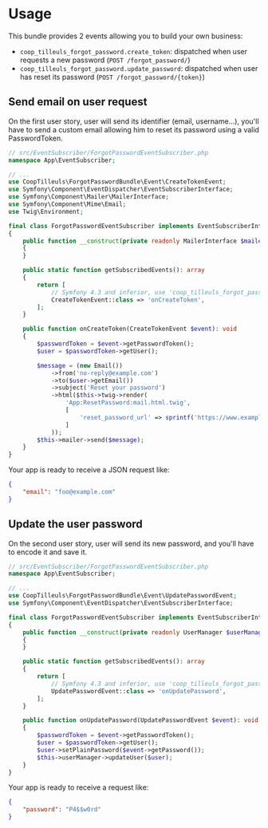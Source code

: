 # Usage

This bundle provides 2 events allowing you to build your own business:

- `coop_tilleuls_forgot_password.create_token`: dispatched when user requests a new password (`POST /forgot_password/`)
- `coop_tilleuls_forgot_password.update_password`: dispatched when user has reset its
  password (`POST /forgot_password/{token}`)

## Send email on user request

On the first user story, user will send its identifier (email, username...), you'll have to send a custom email
allowing him to reset its password using a valid PasswordToken.

```php
// src/EventSubscriber/ForgotPasswordEventSubscriber.php
namespace App\EventSubscriber;

// ...
use CoopTilleuls\ForgotPasswordBundle\Event\CreateTokenEvent;
use Symfony\Component\EventDispatcher\EventSubscriberInterface;
use Symfony\Component\Mailer\MailerInterface;
use Symfony\Component\Mime\Email;
use Twig\Environment;

final class ForgotPasswordEventSubscriber implements EventSubscriberInterface
{
    public function __construct(private readonly MailerInterface $mailer, private readonly Environment $twig)
    {
    }

    public static function getSubscribedEvents(): array
    {
        return [
            // Symfony 4.3 and inferior, use 'coop_tilleuls_forgot_password.create_token' event name
            CreateTokenEvent::class => 'onCreateToken',
        ];
    }

    public function onCreateToken(CreateTokenEvent $event): void
    {
        $passwordToken = $event->getPasswordToken();
        $user = $passwordToken->getUser();

        $message = (new Email())
            ->from('no-reply@example.com')
            ->to($user->getEmail())
            ->subject('Reset your password')
            ->html($this->twig->render(
                'App:ResetPassword:mail.html.twig',
                [
                    'reset_password_url' => sprintf('https://www.example.com/forgot-password/%s', $passwordToken->getToken()),
                ]
            ));
        $this->mailer->send($message);
    }
}
```

Your app is ready to receive a JSON request like:

```json
{
    "email": "foo@example.com"
}
```

## Update the user password

On the second user story, user will send its new password, and you'll have to encode it and save it.

```php
// src/EventSubscriber/ForgotPasswordEventSubscriber.php
namespace App\EventSubscriber;

// ...
use CoopTilleuls\ForgotPasswordBundle\Event\UpdatePasswordEvent;
use Symfony\Component\EventDispatcher\EventSubscriberInterface;

final class ForgotPasswordEventSubscriber implements EventSubscriberInterface
{
    public function __construct(private readonly UserManager $userManager)
    {
    }

    public static function getSubscribedEvents(): array
    {
        return [
            // Symfony 4.3 and inferior, use 'coop_tilleuls_forgot_password.update_password' event name
            UpdatePasswordEvent::class => 'onUpdatePassword',
        ];
    }

    public function onUpdatePassword(UpdatePasswordEvent $event): void
    {
        $passwordToken = $event->getPasswordToken();
        $user = $passwordToken->getUser();
        $user->setPlainPassword($event->getPassword());
        $this->userManager->updateUser($user);
    }
}
```

Your app is ready to receive a request like:

```json
{
    "password": "P4$$w0rd"
}
```
